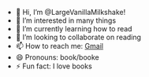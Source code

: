 - 👋 Hi, I’m @LargeVanillaMilkshake!
- 👀 I’m interested in many things
- 🌱 I’m currently learning how to read
- 💞️ I’m looking to collaborate on reading
- 📫 How to reach me: [Gmail](https://www.ascii-middle-finger.com/)
- 😄 Pronouns: book/booke
- ⚡ Fun fact: I love books

<!---
LargeVanillaMilkshake/LargeVanillaMilkshake is a ✨ special ✨ repository because its `README.md` (this file) appears on your GitHub profile.
You can click the Preview link to take a look at your changes.
--->
